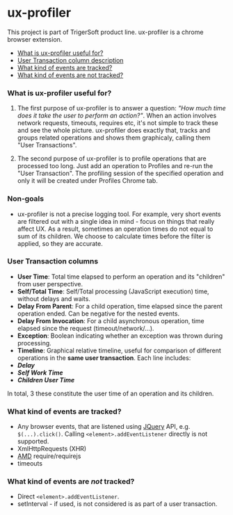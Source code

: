 # ux-profiler

This project is part of TrigerSoft product line. ux-profiler is a chrome browser extension.

* [What is ux-profiler useful for?](#what-is-ux-profiler-useful-for)
* [User Transaction column description](#user-transaction-columns)
* [What kind of events are tracked?](#what-kind-of-events-are-tracked)
* [What kind of events are not tracked?](#what-kind-of-events-are-not-tracked)

### What is ux-profiler useful for?

1. The first purpose of ux-profiler is to answer a question: *"How much time does it take the user to perform an action?"*. When an action involves network requests, timeouts, requires etc, it's not simple to track these and see the whole picture. ux-profiler does exactly that, tracks and groups related operations and shows them graphicaly, calling them "User Transactions".

2. The second purpose of ux-profiler is to profile operations that are processed too long. Just add an operation to Profiles and re-run the "User Transaction". The profiling session of the specified operation and only it will be created under Profiles Chrome tab.
 
### Non-goals

* ux-profiler is not a precise logging tool. For example, very short events are filtered out with a single idea in mind - focus on things that really affect UX. As a result, sometimes an operation times do not equal to sum of its children. We choose to calculate times before the filter is applied, so they are accurate.


### User Transaction columns

* **User Time**: Total time elapsed to perform an operation and its "children" from user perspective.
* **Self/Total Time**: Self/Total processing (JavaScript execution) time, without delays and waits.
* **Delay From Parent**: For a child operation, time elapsed since the parent operation ended. Can be negative for the nested events.
*  **Delay From Invocation**: For a child asynchronous operation, time elapsed since the request (timeout/network/...).
*  **Exception**: Boolean indicating whether an exception was thrown during processing.
*  **Timeline**: Graphical relative timeline, useful for comparison of different operations in the __same user transaction__. Each line includes:
 * _**Delay**_
 * _**Self Work Time**_
 * _**Children User Time**_
 
 In total, 3 these constitute the user time of an operation and its children.

### What kind of events are tracked?

* Any browser events, that are listened using <a href="https://jquery.com" target="_blank">JQuery</a> API, e.g. `$(...).click()`. Calling `<element>.addEventListener` directly is not supported.
* XmlHttpRequests (XHR)
* <a href="https://github.com/amdjs/amdjs-api/blob/master/AMD.md" target="_blank">AMD</a> require/requirejs
* timeouts

### What kind of events are *not* tracked?

* Direct `<element>.addEventListener`.
* setInterval - if used, is not considered is as part of a user transaction.
